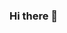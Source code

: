 ### Hi there 👋

<!--
**magdaarques/magdaarques** is a ✨ _special_ ✨ repository because its `README.md` (this file) appears on your GitHub profile.
https://magdaarques.github.io/magdaarques/
Here are some ideas to get you started:

- 🔭 I’m currently working on ...
- 🌱 I’m currently learning ...
- 👯 I’m looking to collaborate on ...
- 🤔 I’m looking for help with ...
- 💬 Ask me about ...
- 📫 How to reach me: ...
- 😄 Pronouns: ...
- ⚡ Fun fact: ...
-->

